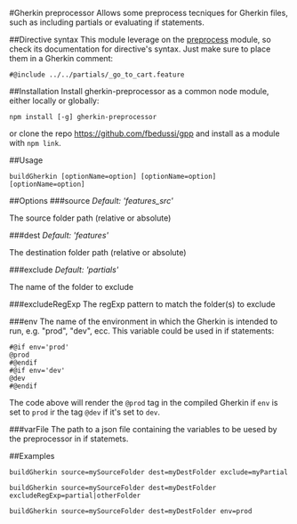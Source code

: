 #Gherkin preprocessor
Allows some preprocess tecniques for Gherkin files, such as including partials or evaluating if statements.

##Directive syntax
This module leverage on the [preprocess](<https://www.npmjs.com/package/preprocess>) module, so check its documentation for directive's syntax.
Just make sure to place them in a Gherkin comment:
````
#@include ../../partials/_go_to_cart.feature
````

##Installation
Install gherkin-preprocessor as a common node module, either locally or globally:
````
npm install [-g] gherkin-preprocessor
````
or clone the repo
https://github.com/fbedussi/gpp
 and install as a module with `npm link`.

##Usage
````
buildGherkin [optionName=option] [optionName=option] [optionName=option]
````

##Options
###source
*Default: 'features_src'*

The source folder path (relative or absolute)

###dest
*Default: 'features'*

The destination folder path (relative or absolute)

###exclude
*Default: 'partials'*

The name of the folder to exclude

###excludeRegExp
The regExp pattern to match the folder(s) to exclude

###env
The name of the environment in which the Gherkin is intended to run, e.g. "prod", "dev", ecc.
This variable could be used in if statements:
````
#@if env='prod'
@prod
#@endif
#@if env='dev'
@dev
#@endif
````
The code above will render the `@prod` tag in the compiled Gherkin if `env` is set to `prod` ir the tag `@dev` if it's set to `dev`.

###varFile
The path to a json file containing the variables to be uesed by the preprocessor in if statemets.

##Examples
````
buildGherkin source=mySourceFolder dest=myDestFolder exclude=myPartial
````
````
buildGherkin source=mySourceFolder dest=myDestFolder excludeRegExp=partial|otherFolder
````
````
buildGherkin source=mySourceFolder dest=myDestFolder env=prod
````

